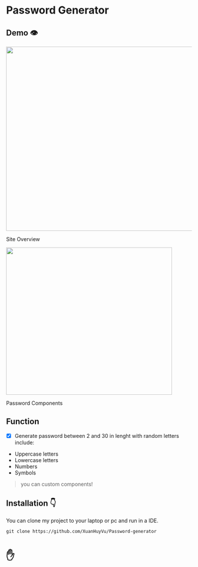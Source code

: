 # Password Generator

## Demo 👁️
<div>
    <image src="./images/demo.jpeg" width="750px" height="500px" />
    <p>Site Overview</p>
    <image src="./images/demo1.png" width="450px" height="400px" />
    <p>Password Components</p>
</div>

## Function
- [x] Generate password between 2 and 30 in lenght with random letters include:
+ Uppercase letters
+ Lowercase letters
+ Numbers
+ Symbols
> you can custom components!

## Installation 👇
You can clone my project to your laptop or pc and run in a IDE.
~~~
git clone https://github.com/XuanHuyVu/Password-generator
~~~

# ✋
